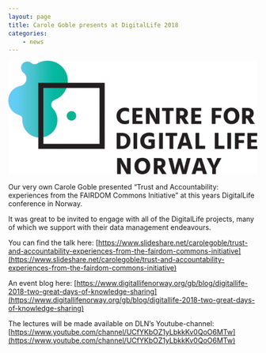```yaml
---
layout: page
title: Carole Goble presents at DigitalLife 2018
categories:
    - news
---
```


![SDL Logo](/img/news/SDL_LOGO_ENG-624x285.png)

Our very own Carole Goble presented “Trust and Accountability: experiences from the FAIRDOM Commons Initiative” at this years DigitalLife conference in Norway.

It was great to be invited to engage with all of the DigitalLife projects, many of which we support with their data management endeavours.

You can find the talk here:
[https://www.slideshare.net/carolegoble/trust-and-accountability-experiences-from-the-fairdom-commons-initiative](https://www.slideshare.net/carolegoble/trust-and-accountability-experiences-from-the-fairdom-commons-initiative)

An event blog here:
[https://www.digitallifenorway.org/gb/blog/digitallife-2018-two-great-days-of-knowledge-sharing](https://www.digitallifenorway.org/gb/blog/digitallife-2018-two-great-days-of-knowledge-sharing)

The lectures will be made available on DLN’s Youtube-channel:
[https://www.youtube.com/channel/UCfYKbOZ1yLbkkKv0QoO6MTw](https://www.youtube.com/channel/UCfYKbOZ1yLbkkKv0QoO6MTw)